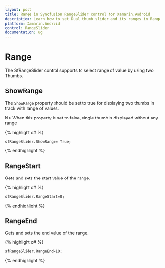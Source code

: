 ```yaml
---
layout: post
title: Range in Syncfusion RangeSlider control for Xamarin.Android
description: Learn how to set Dual thumb slider and its ranges in RangeSlider control.
platform: Xamarin.Android
control: RangeSlider
documentation: ug
---
```


# Range

The SfRangeSlider control supports to select range of value by using two Thumbs.

## ShowRange

The `ShowRange` property should be set to true for displaying two thumbs in track with range of values.

N> When this property is set to false, single thumb is displayed without any range 

{% highlight c# %}

	sfRangeSlider.ShowRange= True;

{% endhighlight %}

## RangeStart

Gets and sets the start value of the range.

{% highlight c# %}

	sfRangeSlider.RangeStart=0;

{% endhighlight %}

## RangeEnd

Gets and sets the end value of the range.

{% highlight c# %}

	sfRangeSlider.RangeEnd=10;

{% endhighlight  %}
